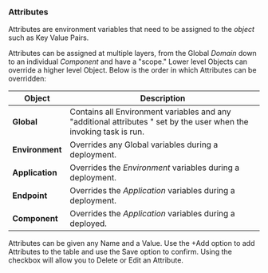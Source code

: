 ### Attributes

Attributes are environment variables that need to be assigned to the _object_ such as Key Value Pairs.

Attributes can be assigned at multiple layers, from the Global _Domain_ down to an individual _Component_ and have a "scope." Lower level Objects can override a higher level Object.  Below is the order in which Attributes can be overridden:

| Object  | Description |
| --- | --- |
| **Global** | Contains all Environment variables and any  "additional attributes " set by the user when the invoking task is run. |
| **Environment** | Overrides any Global variables during a deployment. |
| **Application** | Overrides the _Environment_ variables during a deployment. |
| **Endpoint** | Overrides the _Application_ variables during a deployment. |
| **Component** | Overrides the  _Application_ variables during a deployed.

Attributes can be given any Name and a Value. Use the +Add option to add Attributes to the table and use the Save option to confirm.  Using the checkbox will allow you to Delete or Edit an Attribute.  